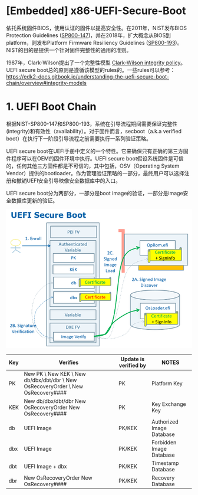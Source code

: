 # [Embedded] x86-UEFI-Secure-Boot

依托系统固件BIOS，使用认证的固件以提高安全性。在2011年，NIST发布BIOS Protection Guidelines ([SP800-147](https://csrc.nist.gov/publications/detail/sp/800-147/final))，并在2018年，扩大概念从BIOS到platform，则发布Platform Firmware Resiliency Guidelines ([SP800-193](https://csrc.nist.gov/publications/detail/sp/800-193/final))。NIST的目的是提供一个针对固件完整性的通用的准则。

1987年，Clark-Wilson提出了一个完整性模型 [Clark-Wilson integrity policy](http://theory.stanford.edu/~ninghui/courses/Fall03/papers/clark_wilson.pdf)。 UEFI secure boot总的原则是遵循该模型的rules的。一些rules可以参考： https://edk2-docs.gitbook.io/understanding-the-uefi-secure-boot-chain/overview#integrity-models


# 1. UEFI Boot Chain

根据NIST-SP800-147和SP800-193，系统在引导流程期间需要保证完整性(integrity)和有效性（availability）。对于固件而言，secboot（a.k.a verified boot）在执行下一阶段引导流程之前需要执行一系列验证策略。

UEFI secure boot在UEFI手册中定义的一个特性。它来确保只有正确的第三方固件程序可以在OEM的固件环境中执行。UEFI secure boot假设系统固件是可信的，任何其他三方固件都是不可信的，其中包括，OSV（Operating System Vendor）提供的bootloader。作为管理验证策略的一部分，最终用户可以选择注册和撤销UEFI安全引导映像安全数据库中的入口。

UEFI secure boot分为两部分，一部分是boot image的验证，一部分是image安全数据库更新的验证。

![](https://raw.githubusercontent.com/carloscn/images/main/typora20221123204809.png)

| **Key** | **Verifies**                                                 | **Update is verified by** | **NOTES**                 |
| ------- | ------------------------------------------------------------ | ------------------------- | ------------------------- |
| PK      | New PK \ New KEK \ New db/dbx/dbt/dbr \ New OsRecoveryOrder \  New OsRecovery#### | PK                        | Platform Key              |
| KEK     | New db/dbx/dbt/dbr  New OsRecoveryOrder  New OsRecovery####  | PK                        | Key Exchange Key          |
| db      | UEFI Image                                                   | PK/KEK                    | Authorized Image Database |
| dbx     | UEFI Image                                                   | PK/KEK                    | Forbidden Image Database  |
| dbt     | UEFI Image + dbx                                             | PK/KEK                    | Timestamp Database        |
| dbr     | New OsRecoveryOrder  New OsRecovery####                      | PK/KEK                    | Recovery Database         |




